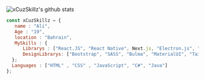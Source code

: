 ![xCuzSkillz's github stats](https://github-readme-stats.vercel.app/api?username=xCuzSkillz&show_icons=true&theme=nightowl)
```js
const xCuzSkillz = {
   name : "Ali",
   Age : "19",
   location : "Bahrain",
   MySkills : {
      Librarys : ["React.JS", "React Native", Next.js, "Electron.js", "ScrollReveal.js"],
      DesignLibrarys: ["Bootstrap", "SASS", "Bulma", "MaterialUI", "Tailwind"]
  };
  Languages : ["HTML" , "CSS" , "JavaScript", "C#", "Java"]
};
```
